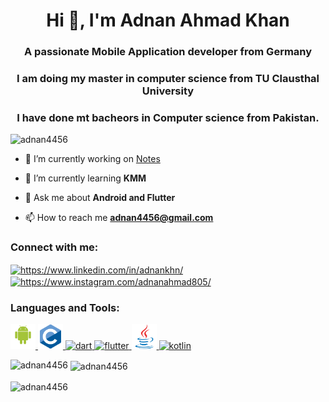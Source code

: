 <h1 align="center">Hi 👋, I'm Adnan Ahmad Khan</h1>
<h3 align="center">A passionate Mobile Application developer from Germany</h3>
<h3 align="center">I am doing my master in computer science from TU Clausthal University</h3>
<h3 align="center">I have done mt bacheors in Computer science from Pakistan.</h3>

<p align="left"> <img src="https://komarev.com/ghpvc/?username=adnan4456&label=Profile%20views&color=0e75b6&style=flat" alt="adnan4456" /> </p>

- 🔭 I’m currently working on [Notes](https://github.com/Adnan4456/NoteBook)

- 🌱 I’m currently learning **KMM**

- 💬 Ask me about **Android and Flutter**

- 📫 How to reach me **adnan4456@gmail.com**

<h3 align="left">Connect with me:</h3>
<p align="left">
<a href="https://linkedin.com/in/adnankhn/" target="blank"><img align="center" src="https://raw.githubusercontent.com/rahuldkjain/github-profile-readme-generator/master/src/images/icons/Social/linked-in-alt.svg" alt="https://www.linkedin.com/in/adnankhn/" height="30" width="40" /></a>
<a href="https://instagram.com/https://www.instagram.com/adnanahmad805/" target="blank"><img align="center" src="https://raw.githubusercontent.com/rahuldkjain/github-profile-readme-generator/master/src/images/icons/Social/instagram.svg" alt="https://www.instagram.com/adnanahmad805/" height="30" width="40" /></a>
</p>

<h3 align="left">Languages and Tools:</h3>
<p align="left"> <a href="https://developer.android.com" target="_blank" rel="noreferrer"> <img src="https://raw.githubusercontent.com/devicons/devicon/master/icons/android/android-original-wordmark.svg" alt="android" width="40" height="40"/> </a> <a href="https://www.cprogramming.com/" target="_blank" rel="noreferrer"> <img src="https://raw.githubusercontent.com/devicons/devicon/master/icons/c/c-original.svg" alt="c" width="40" height="40"/> </a> <a href="https://dart.dev" target="_blank" rel="noreferrer"> <img src="https://www.vectorlogo.zone/logos/dartlang/dartlang-icon.svg" alt="dart" width="40" height="40"/> </a> <a href="https://flutter.dev" target="_blank" rel="noreferrer"> <img src="https://www.vectorlogo.zone/logos/flutterio/flutterio-icon.svg" alt="flutter" width="40" height="40"/> </a> <a href="https://www.java.com" target="_blank" rel="noreferrer"> <img src="https://raw.githubusercontent.com/devicons/devicon/master/icons/java/java-original.svg" alt="java" width="40" height="40"/> </a> <a href="https://kotlinlang.org" target="_blank" rel="noreferrer"> <img src="https://www.vectorlogo.zone/logos/kotlinlang/kotlinlang-icon.svg" alt="kotlin" width="40" height="40"/> </a> </p>

<p><img align="left" src="https://github-readme-stats.vercel.app/api/top-langs?username=adnan4456&show_icons=true&locale=en&layout=compact" alt="adnan4456" /></p>

<p>&nbsp;<img align="center" src="https://github-readme-stats.vercel.app/api?username=adnan4456&show_icons=true&locale=en" alt="adnan4456" /></p>

<p><img align="center" src="https://github-readme-streak-stats.herokuapp.com/?user=adnan4456&" alt="adnan4456" /></p>
